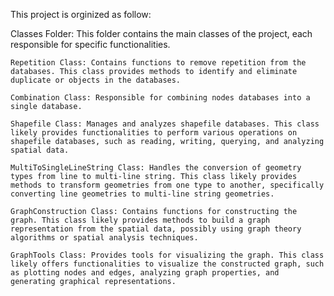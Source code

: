 This project is orginized as follow:

Classes Folder: This folder contains the main classes of the project, each responsible for specific functionalities.

    Repetition Class: Contains functions to remove repetition from the databases. This class provides methods to identify and eliminate duplicate or objects in the databases.

    Combination Class: Responsible for combining nodes databases into a single database.

    Shapefile Class: Manages and analyzes shapefile databases. This class likely provides functionalities to perform various operations on shapefile databases, such as reading, writing, querying, and analyzing spatial data.

    MultiToSingleLineString Class: Handles the conversion of geometry types from line to multi-line string. This class likely provides methods to transform geometries from one type to another, specifically converting line geometries to multi-line string geometries.

    GraphConstruction Class: Contains functions for constructing the graph. This class likely provides methods to build a graph representation from the spatial data, possibly using graph theory algorithms or spatial analysis techniques.

    GraphTools Class: Provides tools for visualizing the graph. This class likely offers functionalities to visualize the constructed graph, such as plotting nodes and edges, analyzing graph properties, and generating graphical representations.

